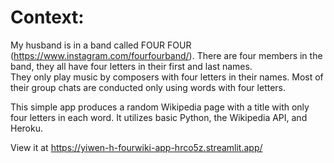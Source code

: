 
# Context:
My husband is in a band called FOUR FOUR (https://www.instagram.com/fourfourband/).
There are four members in the band, they all have four letters in their first and last names. \
They only play music by composers with four letters in their names.
Most of their group chats are conducted only using words with four letters.

This simple app produces a random Wikipedia page with a title with only four letters in each word. It utilizes basic Python, the Wikipedia API, and Heroku.

View it at https://yiwen-h-fourwiki-app-hrco5z.streamlit.app/
